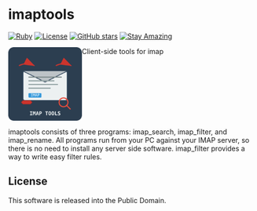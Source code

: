 # imaptools

[![Ruby](https://img.shields.io/badge/Ruby-CC342D?style=flat&logo=ruby&logoColor=white)](https://www.ruby-lang.org/)
[![License](https://img.shields.io/badge/License-Public%20Domain-brightgreen.svg)](https://unlicense.org/)
[![GitHub stars](https://img.shields.io/github/stars/isene/imaptools.svg)](https://github.com/isene/imaptools/stargazers)
[![Stay Amazing](https://img.shields.io/badge/Stay-Amazing-blue.svg)](https://isene.org)

<img src="img/imaptools_logo.svg" align="left" width="150" height="150"> Client-side tools for imap
<br clear="left"/>

imaptools consists of three programs: imap_search, imap_filter, and
imap_rename. All programs run from your PC against your IMAP server, so
there is no need to install any server side software. imap_filter provides
a way to write easy filter rules.

## License
This software is released into the Public Domain.
